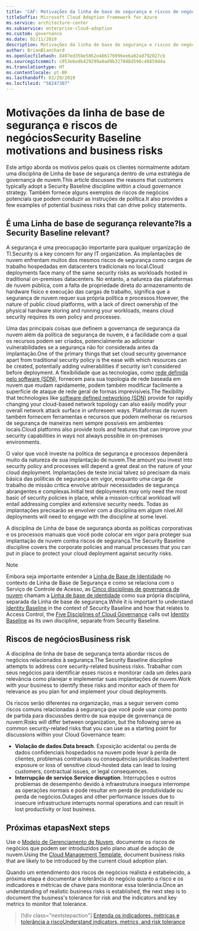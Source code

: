 ```yaml
---
title: 'CAF: Motivações da linha de base de segurança e riscos de negócios'
titleSuffix: Microsoft Cloud Adoption Framework for Azure
ms.service: architecture-center
ms.subservice: enterprise-cloud-adoption
ms.custom: governance
ms.date: 02/11/2019
description: Motivações da linha de base de segurança e riscos de negócios
author: BrianBlanchard
ms.openlocfilehash: 8407ed358e5862e466176096ee6a82ad792027cb
ms.sourcegitcommit: c053e6edb429299a0ad9b327888d596c48859d4a
ms.translationtype: HT
ms.contentlocale: pt-BR
ms.lasthandoff: 03/20/2019
ms.locfileid: "58247307"
---
```

# <a name="security-baseline-motivations-and-business-risks"></a><span data-ttu-id="70ae7-103">Motivações da linha de base de segurança e riscos de negócios</span><span class="sxs-lookup"><span data-stu-id="70ae7-103">Security Baseline motivations and business risks</span></span>

<span data-ttu-id="70ae7-104">Este artigo aborda os motivos pelos quais os clientes normalmente adotam uma disciplina de Linha de base de segurança dentro de uma estratégia de governança de nuvem.</span><span class="sxs-lookup"><span data-stu-id="70ae7-104">This article discusses the reasons that customers typically adopt a Security Baseline discipline within a cloud governance strategy.</span></span> <span data-ttu-id="70ae7-105">Também fornece alguns exemplos de riscos de negócios potenciais que podem conduzir as instruções de política.</span><span class="sxs-lookup"><span data-stu-id="70ae7-105">It also provides a few examples of potential business risks that can drive policy statements.</span></span>

<!-- markdownlint-disable MD026 -->

## <a name="is-a-security-baseline-relevant"></a><span data-ttu-id="70ae7-106">É uma Linha de base de segurança relevante?</span><span class="sxs-lookup"><span data-stu-id="70ae7-106">Is a Security Baseline relevant?</span></span>

<span data-ttu-id="70ae7-107">A segurança é uma preocupação importante para qualquer organização de TI.</span><span class="sxs-lookup"><span data-stu-id="70ae7-107">Security is a key concern for any IT organization.</span></span> <span data-ttu-id="70ae7-108">As implantações de nuvem enfrentam muitos dos mesmos riscos de segurança como cargas de trabalho hospedadas em datacenters tradicionais no local.</span><span class="sxs-lookup"><span data-stu-id="70ae7-108">Cloud deployments face many of the same security risks as workloads hosted in traditional on-premises datacenters.</span></span> <span data-ttu-id="70ae7-109">No entanto, a natureza das plataformas de nuvem pública, com a falta de propriedade direta do armazenamento de hardware físico e execução das cargas de trabalho, significa que a segurança de nuvem requer sua própria política e processos.</span><span class="sxs-lookup"><span data-stu-id="70ae7-109">However, the nature of public cloud platforms, with a lack of direct ownership of the physical hardware storing and running your workloads, means cloud security requires its own policy and processes.</span></span>

<span data-ttu-id="70ae7-110">Uma das principais coisas que definem a governança de segurança da nuvem além da política de segurança de nuvem, é a facilidade com a qual os recursos podem ser criados, potencialmente ao adicionar vulnerabilidades se a segurança não for considerada antes da implantação.</span><span class="sxs-lookup"><span data-stu-id="70ae7-110">One of the primary things that set cloud security governance apart from traditional security policy is the ease with which resources can be created, potentially adding vulnerabilities if security isn't considered before deployment.</span></span> <span data-ttu-id="70ae7-111">A flexibilidade que as tecnologias, como [rede definida pelo software (SDN)](../../decision-guides/software-defined-network/overview.md), fornecem para sua topologia de rede baseada em nuvem que mudam rapidamente, podem também modificar facilmente a superfície de ataque de rede geral de formas imprevisíveis.</span><span class="sxs-lookup"><span data-stu-id="70ae7-111">The flexibility that technologies like [software defined networking (SDN)](../../decision-guides/software-defined-network/overview.md) provide for rapidly changing your cloud-based network topology can also easily modify your overall network attack surface in unforeseen ways.</span></span> <span data-ttu-id="70ae7-112">Plataformas de nuvem também fornecem ferramentas e recursos que podem melhorar os recursos de segurança de maneiras nem sempre possíveis em ambientes locais.</span><span class="sxs-lookup"><span data-stu-id="70ae7-112">Cloud platforms also provide tools and features that can improve your security capabilities in ways not always possible in on-premises environments.</span></span>

<span data-ttu-id="70ae7-113">O valor que você investe na política de segurança e processos dependerá muito da natureza de sua implantação de nuvem.</span><span class="sxs-lookup"><span data-stu-id="70ae7-113">The amount you invest into security policy and processes will depend a great deal on the nature of your cloud deployment.</span></span> <span data-ttu-id="70ae7-114">Implantações de teste inicial talvez só precisam da mais básica das políticas de segurança em vigor, enquanto uma carga de trabalho de missão crítica envolve atribuir necessidades de segurança abrangentes e complexas.</span><span class="sxs-lookup"><span data-stu-id="70ae7-114">Initial test deployments may only need the most basic of security policies in place, while a mission-critical workload will entail addressing complex and extensive security needs.</span></span> <span data-ttu-id="70ae7-115">Todas as implantações precisarão se envolver com a disciplina em algum nível.</span><span class="sxs-lookup"><span data-stu-id="70ae7-115">All deployments will need to engage with the discipline at some level.</span></span>

<span data-ttu-id="70ae7-116">A disciplina de Linha de base de segurança aborda as políticas corporativas e os processos manuais que você pode colocar em vigor para proteger sua implantação de nuvem contra riscos de segurança.</span><span class="sxs-lookup"><span data-stu-id="70ae7-116">The Security Baseline discipline covers the corporate policies and manual processes that you can put in place to protect your cloud deployment against security risks.</span></span>

> [!NOTE]
><span data-ttu-id="70ae7-117">Embora seja importante entender a [Linha de Base de Identidade](../identity-baseline/overview.md) no contexto de Linha de Base de Segurança e como se relaciona com o Serviço de Controle de Acesso, as [Cinco disciplinas de governança de nuvem](../overview.md) chamam a [Linha de base de identidade](../identity-baseline/overview.md) como sua própria disciplina, separada da Linha de base de segurança.</span><span class="sxs-lookup"><span data-stu-id="70ae7-117">While it is important to understand [Identity Baseline](../identity-baseline/overview.md) in the context of Security Baseline and how that relates to Access Control, the [Five Disciplines of Cloud Governance](../overview.md) calls out [Identity Baseline](../identity-baseline/overview.md) as its own discipline, separate from Security Baseline.</span></span>

## <a name="business-risk"></a><span data-ttu-id="70ae7-118">Riscos de negócios</span><span class="sxs-lookup"><span data-stu-id="70ae7-118">Business risk</span></span>

<span data-ttu-id="70ae7-119">A disciplina de linha de base de segurança tenta abordar riscos de negócios relacionados à segurança.</span><span class="sxs-lookup"><span data-stu-id="70ae7-119">The Security Baseline discipline attempts to address core security-related business risks.</span></span> <span data-ttu-id="70ae7-120">Trabalhar com seus negócios para identificar esses riscos e monitorar cada um deles para relevância como planejar e implementar suas implantações de nuvem.</span><span class="sxs-lookup"><span data-stu-id="70ae7-120">Work with your business to identify these risks and monitor each of them for relevance as you plan for and implement your cloud deployments.</span></span>

<span data-ttu-id="70ae7-121">Os riscos serão diferentes na organização, mas a seguir servem como riscos comuns relacionadas à segurança que você pode usar como ponto de partida para discussões dentro de sua equipe de governança de nuvem:</span><span class="sxs-lookup"><span data-stu-id="70ae7-121">Risks will differ between organization, but the following serve as common security-related risks that you can use as a starting point for discussions within your Cloud Governance team:</span></span>

- <span data-ttu-id="70ae7-122">**Violação de dados**.</span><span class="sxs-lookup"><span data-stu-id="70ae7-122">**Data breach**.</span></span> <span data-ttu-id="70ae7-123">Exposição acidental ou perda de dados confidenciais hospedados na nuvem pode levar à perda de clientes, problemas contratuais ou consequências jurídicas.</span><span class="sxs-lookup"><span data-stu-id="70ae7-123">Inadvertent exposure or loss of sensitive cloud-hosted data can lead to losing customers, contractual issues, or legal consequences.</span></span>
- <span data-ttu-id="70ae7-124">**Interrupção de serviço**.</span><span class="sxs-lookup"><span data-stu-id="70ae7-124">**Service disruption**.</span></span> <span data-ttu-id="70ae7-125">Interrupções e outros problemas de desempenho devido à infraestrutura insegura interrompe as operações normais e pode resultar em perda de produtividade ou perda de negócios.</span><span class="sxs-lookup"><span data-stu-id="70ae7-125">Outages and other performance issues due to insecure infrastructure interrupts normal operations and can result in lost productivity or lost business.</span></span>

## <a name="next-steps"></a><span data-ttu-id="70ae7-126">Próximas etapas</span><span class="sxs-lookup"><span data-stu-id="70ae7-126">Next steps</span></span>

<span data-ttu-id="70ae7-127">Use o [Modelo de Gerenciamento de Nuvem](./template.md), documente os riscos de negócios que podem ser introduzidos pelo plano atual de adoção de nuvem.</span><span class="sxs-lookup"><span data-stu-id="70ae7-127">Using the [Cloud Management Template](./template.md), document business risks that are likely to be introduced by the current cloud adoption plan.</span></span>

<span data-ttu-id="70ae7-128">Quando um entendimento dos riscos de negócios realista é estabelecido, a próxima etapa é documentar a tolerância do negócio quanto a risco e os indicadores e métricas de chave para monitorar essa tolerância.</span><span class="sxs-lookup"><span data-stu-id="70ae7-128">Once an understanding of realistic business risks is established, the next step is to document the business's tolerance for risk and the indicators and key metrics to monitor that tolerance.</span></span>

> [!div class="nextstepaction"]
> [<span data-ttu-id="70ae7-129">Entenda os indicadores, métricas e tolerância a risco</span><span class="sxs-lookup"><span data-stu-id="70ae7-129">Understand indicators, metrics, and risk tolerance</span></span>](./metrics-tolerance.md)
